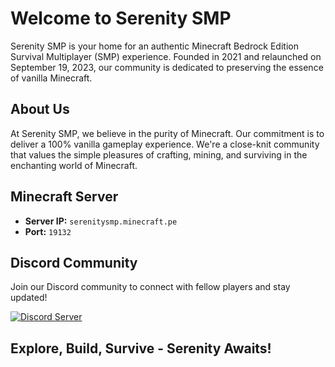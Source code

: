 # Welcome to Serenity SMP

Serenity SMP is your home for an authentic Minecraft Bedrock Edition Survival Multiplayer (SMP) experience. Founded in 2021 and relaunched on September 19, 2023, our community is dedicated to preserving the essence of vanilla Minecraft.

## About Us

At Serenity SMP, we believe in the purity of Minecraft. Our commitment is to deliver a 100% vanilla gameplay experience. We're a close-knit community that values the simple pleasures of crafting, mining, and surviving in the enchanting world of Minecraft.

## Minecraft Server

- **Server IP:** `serenitysmp.minecraft.pe`
- **Port:** `19132`


## Discord Community

Join our Discord community to connect with fellow players and stay updated!


[![Discord Server](https://img.shields.io/discord/1153057522681389090?color=7289da&label=Discord&logo=discord&style=for-the-badge)](https://discord.gg/jfAN29c3TV)


## Explore, Build, Survive - Serenity Awaits!
